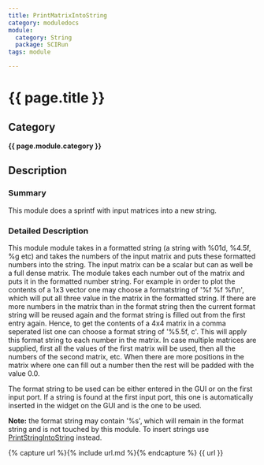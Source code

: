 ```yaml
---
title: PrintMatrixIntoString
category: moduledocs
module:
  category: String
  package: SCIRun
tags: module

---
```


# {{ page.title }}

## Category

**{{ page.module.category }}**

## Description

### Summary

This module does a sprintf with input matrices into a new string.

### Detailed Description

This module module takes in a formatted string (a string with %01d, %4.5f, %g etc) and takes the numbers of the input matrix and puts these formatted numbers into the string. The input matrix can be a scalar but can as well be a full dense matrix. The module takes each number out of the matrix and puts it in the formatted number string. For example in order to plot the contents of a 1x3 vector one may choose a formatstring of '%f %f %f\n', which will put all three value in the matrix in the formatted string. If there are more numbers in the matrix than in the format string then the current format string will be reused again and the format string is filled out from the first entry again. Hence, to get the contents of a 4x4 matrix in a comma seperated list one can choose a format string of '%5.5f, c'. This will apply this format string to each number in the matrix. In case multiple matrices are supplied, first all the values of the first matrix will be used, then all the numbers of the second matrix, etc. When there are more positions in the matrix where one can fill out a number then the rest will be padded with the value 0.0.

The format string to be used can be either entered in the GUI or on the first input port. If a string is found at the first input port, this one is automatically inserted in the widget on the GUI and is the one to be used.

**Note:** the format string may contain '%s', which will remain in the format string and is not touched by this module. To insert strings use [PrintStringIntoString](#PrintStringIntoString) instead.

{% capture url %}{% include url.md %}{% endcapture %}
{{ url }}
